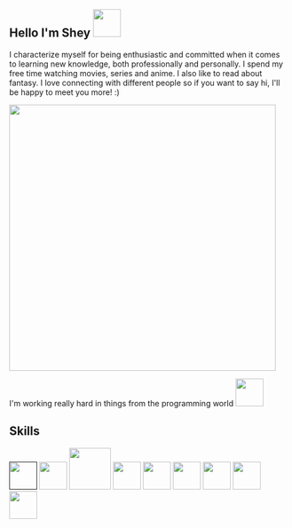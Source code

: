 ## Hello I'm Shey <img src='https://camo.githubusercontent.com/be37cdc8f930300096c506ad4574eaae977c48fbb2705cfcb92f4eeab8282c7a/68747470733a2f2f6d656469612e67697068792e636f6d2f6d656469612f56674344417a634b767352364f4d307557672f67697068792e676966 ' width='50px'/>
I characterize myself for being enthusiastic and committed when it comes to learning new knowledge, both professionally and personally.
I spend my free time watching movies, series and anime. I also like to read about fantasy.
I love connecting with different people so if you want to say hi, I'll be happy to meet you more! :) 

<img src='https://user-images.githubusercontent.com/92554092/137428617-ec928615-5c57-4adb-ac14-407fb612ee13.gif' width='480px'/>

I'm working really hard in things from the programming world <img src='https://3.files.edl.io/0b67/20/03/26/221536-c6a9aeac-4d8a-45fe-9619-0fc1581d1e62.gif' width='50px'/>




## Skills

[<img src='https://upload.wikimedia.org/wikipedia/commons/thumb/9/99/Unofficial_JavaScript_logo_2.svg/640px-Unofficial_JavaScript_logo_2.svg.png' width='50px'/>]()
<img src='https://upload.wikimedia.org/wikipedia/commons/thumb/c/c3/Python-logo-notext.svg/1869px-Python-logo-notext.svg.png' width='50px'/>
<img src='https://1000marcas.net/wp-content/uploads/2022/08/Microsoft-Power-BI-Logo-500x281.png' width='75px'/>
<img src='https://encrypted-tbn0.gstatic.com/images?q=tbn:ANd9GcR5EUljSTU4Bl9jRgp5L0v7TUAlB-Ntl0EAIq_FSaofQ7tfCiVrbVW2Bs_24-UPCnRYVBE&usqp=CAU' width='50px' />
<img src='https://upload.wikimedia.org/wikipedia/commons/1/18/ISO_C%2B%2B_Logo.svg' width='50px' />
<img src='https://cio.com.mx/wp-content/uploads/2018/03/sql-server-2017-con-ia.jpg' width='50px' />
<img src='https://i.imgur.com/ydUqpyd.jpeg' width='50px'/>
<img src='https://upload.wikimedia.org/wikipedia/commons/2/27/PHP-logo.svg' width='50px'/>
<img src='https://upload.wikimedia.org/wikipedia/commons/thumb/7/74/Macromedia_Flash_8_icon.png/600px-Macromedia_Flash_8_icon.png' width='50px'/>

